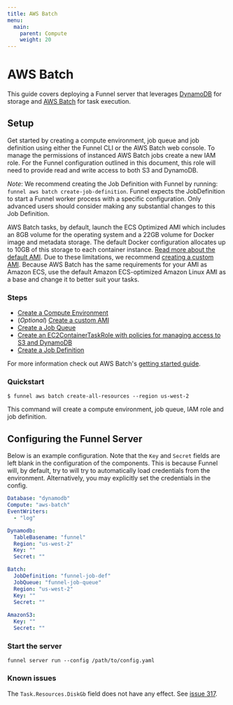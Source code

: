 ```yaml
---
title: AWS Batch
menu:
  main:
    parent: Compute
    weight: 20
---
```


# AWS Batch

This guide covers deploying a Funnel server that leverages [DynamoDB][0] for storage
and [AWS Batch][1] for task execution. 

## Setup

Get started by creating a compute environment, job queue and job definition using either 
the Funnel CLI or the AWS Batch web console. To manage the permissions of instanced 
AWS Batch jobs create a new IAM role. For the Funnel configuration outlined 
in this document, this role will need to provide read and write access to both S3 and DynamoDB.

_Note_: We recommend creating the Job Definition with Funnel by running: `funnel aws batch create-job-definition`. 
Funnel expects the JobDefinition to start a Funnel worker process with a specific configuration. 
Only advanced users should consider making any substantial changes to this Job Definition. 

AWS Batch tasks, by default, launch the ECS Optimized AMI which includes 
an 8GB volume for the operating system and a 22GB volume for Docker image and metadata 
storage. The default Docker configuration allocates up to 10GB of this storage to 
each container instance. [Read more about the default AMI][8]. Due to these limitations, we
recommend [creating a custom AMI][7]. Because AWS Batch has the same requirements for your 
AMI as Amazon ECS, use the default Amazon ECS-optimized Amazon Linux AMI as a base and change it 
to better suit your tasks.

### Steps
* [Create a Compute Environment][3]
*  (_Optional_) [Create a custom AMI][7]
* [Create a Job Queue][4]
* [Create an EC2ContainerTaskRole with policies for managing access to S3 and DynamoDB][5]
* [Create a Job Definition][6]

For more information check out AWS Batch's [getting started guide][2]. 

### Quickstart

```
$ funnel aws batch create-all-resources --region us-west-2

```

This command will create a compute environment, job queue, IAM role and job definition.

## Configuring the Funnel Server

Below is an example configuration. Note that the `Key`
and `Secret` fields are left blank in the configuration of the components. This is because 
Funnel will, by default, try to will try to automatically load credentials from the environment. 
Alternatively, you may explicitly set the credentials in the config.

```YAML
Database: "dynamodb"
Compute: "aws-batch"
EventWriters:
  - "log"

Dynamodb:
  TableBasename: "funnel"
  Region: "us-west-2"
  Key: ""
  Secret: ""

Batch:
  JobDefinition: "funnel-job-def"
  JobQueue: "funnel-job-queue" 
  Region: "us-west-2"
  Key: ""
  Secret: ""
          
AmazonS3:
  Key: ""
  Secret: ""
```

### Start the server

```
funnel server run --config /path/to/config.yaml
```

### Known issues

The `Task.Resources.DiskGb` field does not have any effect. See [issue 317](https://github.com/ohsu-comp-bio/funnel/issues/317).

[0]: http://docs.aws.amazon.com/amazondynamodb/latest/developerguide/Introduction.html
[1]: http://docs.aws.amazon.com/batch/latest/userguide/what-is-batch.html
[2]: http://docs.aws.amazon.com/batch/latest/userguide/Batch_GetStarted.html
[3]: https://us-west-2.console.aws.amazon.com/batch/home?region=us-west-2#/compute-environments/new
[4]: https://us-west-2.console.aws.amazon.com/batch/home?region=us-west-2#/queues/new
[5]: https://console.aws.amazon.com/iam/home?region=us-west-2#/roles$new?step=permissions&selectedService=EC2ContainerService&selectedUseCase=EC2ContainerTaskRole
[6]: https://us-west-2.console.aws.amazon.com/batch/home?region=us-west-2#/job-definitions/new
[7]: http://docs.aws.amazon.com/batch/latest/userguide/create-batch-ami.html
[8]: http://docs.aws.amazon.com/AmazonECS/latest/developerguide/ecs-optimized_AMI.html
